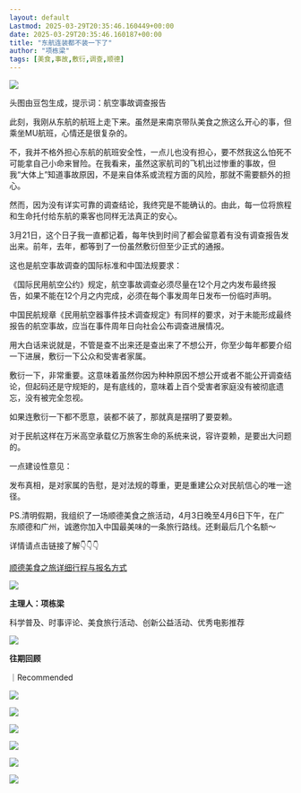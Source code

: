 ```yaml
---
layout: default
Lastmod: 2025-03-29T20:35:46.160449+00:00
date: 2025-03-29T20:35:46.160187+00:00
title: "东航连装都不装一下了"
author: "项栋梁"
tags: [美食,事故,敷衍,调查,顺德]
---
```


![](https://images.weserv.nl/?url=https%3A//mmbiz.qpic.cn/mmbiz_jpg/qEicyZDQUnDF7VfRFnql61BdM4icrXpfp6fWNhM127bCRglGST1scwibSv08z6ibZMxH5h5lIkof244uSffuYOibWyQ/640%3Fwx_fmt%3Djpeg)

头图由豆包生成，提示词：航空事故调查报告

此刻，我刚从东航的航班上走下来。虽然是来南京带队美食之旅这么开心的事，但乘坐MU航班，心情还是很复杂的。  

不，我并不格外担心东航的航班安全性，一点儿也没有担心，要不然我这么怕死不可能拿自己小命来冒险。在我看来，虽然这家航司的飞机出过惨重的事故，但我“大体上”知道事故原因，不是来自体系或流程方面的风险，那就不需要额外的担心。

然而，因为没有详实可靠的调查结论，我终究是不能确认的。由此，每一位将旅程和生命托付给东航的乘客也同样无法真正的安心。

3月21日，这个日子我一直都记着，每年快到时间了都会留意着有没有调查报告发出来。前年，去年，都等到了一份虽然敷衍但至少正式的通报。

这也是航空事故调查的国际标准和中国法规要求：  

《国际民用航空公约》规定，航空事故调查必须尽量在12个月之内发布最终报告，如果不能在12个月之内完成，必须在每个事发周年日发布一份临时声明。

中国民航规章《民用航空器事件技术调查规定》有同样的要求，对于未能形成最终报告的航空事故，应当在事件周年日向社会公布调查进展情况。

用大白话来说就是，不管是查不出来还是查出来了不想公开，你至少每年都要介绍一下进展，敷衍一下公众和受害者家属。

敷衍一下，非常重要。这意味着虽然你因为种种原因不想公开或者不能公开调查结论，但起码还是守规矩的，是有底线的，意味着上百个受害者家庭没有被彻底遗忘，没有被完全忽视。

如果连敷衍一下都不愿意，装都不装了，那就真是摆明了要耍赖。

对于民航这样在万米高空承载亿万旅客生命的系统来说，容许耍赖，是要出大问题的。

一点建设性意见：

发布真相，是对家属的告慰，是对法规的尊重，更是重建公众对民航信心的唯一途径。

PS.清明假期，我组织了一场顺德美食之旅活动，4月3日晚至4月6日下午，在广东顺德和广州，诚邀你加入中国最美味的一条旅行路线。还剩最后几个名额～

详情请点击链接了解👇👇👇

[顺德美食之旅详细行程与报名方式](https://mp.weixin.qq.com/s?__biz=MzI0NTAzOTI1Nw==&mid=2650106929&idx=1&sn=96ad69f3f9d5e897932f214d9a166212&scene=21#wechat_redirect)

![](https://images.weserv.nl/?url=https%3A//mmbiz.qpic.cn/mmbiz_png/qEicyZDQUnDHaSvkDY1BVxjrCib3Zpjt2cZwzFUEUVJAhJkbKfM8RETaJnBiab5yUVD8Nhy3q0OsQLg2DJ3qibZxmA/640%3Fwx_fmt%3Dpng%26from%3Dappmsg)

**主理人：项栋梁**

科学普及、时事评论、美食旅行活动、创新公益活动、优秀电影推荐  

![](https://images.weserv.nl/?url=https%3A//mmbiz.qpic.cn/mmbiz_png/qEicyZDQUnDHaSvkDY1BVxjrCib3Zpjt2csXDUAkMia6cBZrbZQG1GPNARs5VXvw0SkYwdqf86AtWuexjNS5TicvmA/640%3Fwx_fmt%3Dpng%26from%3Dappmsg)

**往期回顾**

｜Recommended

[![](https://images.weserv.nl/?url=https%3A//mmbiz.qpic.cn/mmbiz_png/qEicyZDQUnDF7VfRFnql61BdM4icrXpfp6tHJWOebiaINbr8AoHvYYmjogSQ77TmDS18kRcofQybPqoibYOrqp3btQ/640%3Fwx_fmt%3Dpng%26from%3Dappmsg)](https://mp.weixin.qq.com/s?__biz=Mzg4NTc4NjQzNg==&mid=2247495001&idx=1&sn=b762ae827518b4063a36ef2c8ee97daf&scene=21#wechat_redirect)

[![](https://images.weserv.nl/?url=https%3A//mmbiz.qpic.cn/mmbiz_png/qEicyZDQUnDF7VfRFnql61BdM4icrXpfp6fgBcoSfPFibTGiakMl3sIbJakk7OR4PG7QEJXYQey6nicDQrabt0duQYw/640%3Fwx_fmt%3Dpng%26from%3Dappmsg)](https://mp.weixin.qq.com/s?__biz=Mzg4NTc4NjQzNg==&mid=2247494990&idx=1&sn=9f7c79504001b62a081a60212dfc8ade&scene=21#wechat_redirect)

[![](https://images.weserv.nl/?url=https%3A//mmbiz.qpic.cn/mmbiz_png/qEicyZDQUnDF7VfRFnql61BdM4icrXpfp6EKlG8X4h3LHdibb8ACN7iclfhIkHar5loagqicShFGVKtj9yQTd0NA2tg/640%3Fwx_fmt%3Dpng%26from%3Dappmsg)](https://mp.weixin.qq.com/s?__biz=MzI0NTAzOTI1Nw==&mid=2650106929&idx=1&sn=96ad69f3f9d5e897932f214d9a166212&scene=21#wechat_redirect)

[![](https://images.weserv.nl/?url=https%3A//mmbiz.qpic.cn/mmbiz_png/qEicyZDQUnDHaSvkDY1BVxjrCib3Zpjt2cLTcUeCic97rpaqGKpT48EJzE9uWKMKWsBrCAHy4d2wkVGdfMEM8GIjg/640%3Fwx_fmt%3Dpng%26from%3Dappmsg)](https://mp.weixin.qq.com/s?__biz=Mzg4NTc4NjQzNg==&mid=2247490336&idx=1&sn=85ab313bc7429a27b1020b011e9473e0&scene=21#wechat_redirect)

[![](https://images.weserv.nl/?url=https%3A//mmbiz.qpic.cn/mmbiz_png/qEicyZDQUnDHaSvkDY1BVxjrCib3Zpjt2cibPEP9WRfMicv4EqOrtjV3JCKS7tWeMOy3LNDvXkLQKmNkGC9lkCiacWw/640%3Fwx_fmt%3Dpng%26from%3Dappmsg)](https://mp.weixin.qq.com/s?__biz=Mzg4NTc4NjQzNg==&mid=2247494282&idx=1&sn=085a781e904105923d303c52db345f8a&scene=21#wechat_redirect)

![](https://images.weserv.nl/?url=https%3A//mmbiz.qpic.cn/mmbiz_png/qEicyZDQUnDHaSvkDY1BVxjrCib3Zpjt2c2dZbzricmNBBtYV4ibg0VaeCkCUXnds8icLAEYTD1Ata3yZN6VTPkpM9g/640%3Fwx_fmt%3Dpng%26from%3Dappmsg)

